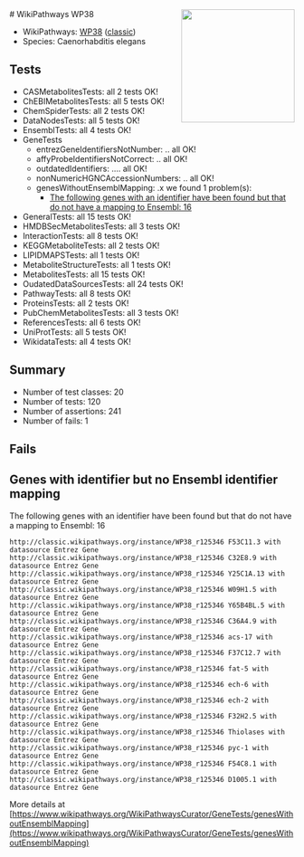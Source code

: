 <img style="float: right; width: 200px" src="https://upload.wikimedia.org/wikipedia/commons/thumb/8/83/Wplogo_with_text_500.png/640px-Wplogo_with_text_500.png" />
# WikiPathways WP38

* WikiPathways: [WP38](https://wikipathways.org/pathways/WP38) ([classic](https://classic.wikipathways.org/instance/WP38))
* Species: Caenorhabditis elegans
## Tests
* CASMetabolitesTests: all 2 tests OK!
* ChEBIMetabolitesTests: all 5 tests OK!
* ChemSpiderTests: all 2 tests OK!
* DataNodesTests: all 5 tests OK!
* EnsemblTests: all 4 tests OK!
* GeneTests
    * entrezGeneIdentifiersNotNumber: .. all OK!
    * affyProbeIdentifiersNotCorrect: .. all OK!
    * outdatedIdentifiers: .... all OK!
    * nonNumericHGNCAccessionNumbers: .. all OK!
    * genesWithoutEnsemblMapping: .x we found 1 problem(s):
        * [The following genes with an identifier have been found but that do not have a mapping to Ensembl: 16](#c4e54313)
* GeneralTests: all 15 tests OK!
* HMDBSecMetabolitesTests: all 3 tests OK!
* InteractionTests: all 8 tests OK!
* KEGGMetaboliteTests: all 2 tests OK!
* LIPIDMAPSTests: all 1 tests OK!
* MetaboliteStructureTests: all 1 tests OK!
* MetabolitesTests: all 15 tests OK!
* OudatedDataSourcesTests: all 24 tests OK!
* PathwayTests: all 8 tests OK!
* ProteinsTests: all 2 tests OK!
* PubChemMetabolitesTests: all 3 tests OK!
* ReferencesTests: all 6 tests OK!
* UniProtTests: all 5 tests OK!
* WikidataTests: all 4 tests OK!


## Summary

* Number of test classes: 20
* Number of tests: 120
* Number of assertions: 241
* Number of fails: 1

## Fails

<a name="c4e54313" />

## Genes with identifier but no Ensembl identifier mapping

The following genes with an identifier have been found but that do not have a mapping to Ensembl: 16
```
http://classic.wikipathways.org/instance/WP38_r125346 F53C11.3 with datasource Entrez Gene
http://classic.wikipathways.org/instance/WP38_r125346 C32E8.9 with datasource Entrez Gene
http://classic.wikipathways.org/instance/WP38_r125346 Y25C1A.13 with datasource Entrez Gene
http://classic.wikipathways.org/instance/WP38_r125346 W09H1.5 with datasource Entrez Gene
http://classic.wikipathways.org/instance/WP38_r125346 Y65B4BL.5 with datasource Entrez Gene
http://classic.wikipathways.org/instance/WP38_r125346 C36A4.9 with datasource Entrez Gene
http://classic.wikipathways.org/instance/WP38_r125346 acs-17 with datasource Entrez Gene
http://classic.wikipathways.org/instance/WP38_r125346 F37C12.7 with datasource Entrez Gene
http://classic.wikipathways.org/instance/WP38_r125346 fat-5 with datasource Entrez Gene
http://classic.wikipathways.org/instance/WP38_r125346 ech-6 with datasource Entrez Gene
http://classic.wikipathways.org/instance/WP38_r125346 ech-2 with datasource Entrez Gene
http://classic.wikipathways.org/instance/WP38_r125346 F32H2.5 with datasource Entrez Gene
http://classic.wikipathways.org/instance/WP38_r125346 Thiolases with datasource Entrez Gene
http://classic.wikipathways.org/instance/WP38_r125346 pyc-1 with datasource Entrez Gene
http://classic.wikipathways.org/instance/WP38_r125346 F54C8.1 with datasource Entrez Gene
http://classic.wikipathways.org/instance/WP38_r125346 D1005.1 with datasource Entrez Gene
```

More details at [https://www.wikipathways.org/WikiPathwaysCurator/GeneTests/genesWithoutEnsemblMapping](https://www.wikipathways.org/WikiPathwaysCurator/GeneTests/genesWithoutEnsemblMapping)

